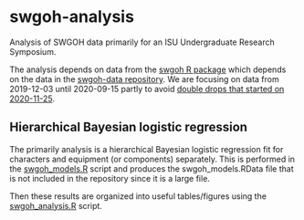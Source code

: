 # swgoh-analysis

Analysis of SWGOH data primarily for an ISU Undergraduate Research Symposium.

The analysis depends on data from the 
[swgoh R package](https://github.com/jarad/swgoh) which depends on the 
data in the 
[swgoh-data repository](https://github.com/jarad/swgoh-data).
We are focusing on data from 2019-12-03 until 2020-09-15 partly to avoid 
[double drops that started on 2020-11-25](https://github.com/jarad/swgoh-data/issues/4).

## Hierarchical Bayesian logistic regression

The primarily analysis is a hierarchical Bayesian logistic regression fit for 
characters and equipment (or components) separately. This is performed in the 
[swgoh_models.R](swgoh_analysis.R) script and produces the 
swgoh_models.RData file that is not included in the repository since it is 
a large file. 

Then these results are organized into useful tables/figures using the 
[swgoh_analysis.R](swgoh_analysis.R) script. 
